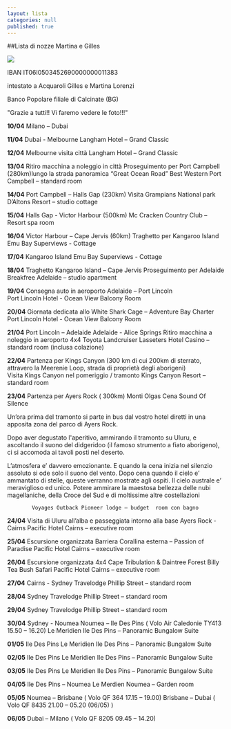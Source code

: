 ```yaml
---
layout: lista
categories: null
published: true
---
```






##Lista di nozze Martina e Gilles

![]({{site.baseurl}}/images/Martina%20e%20Gilles.JPG)


IBAN IT06I0503452690000000011383

intestato a Acquaroli Gilles e Martina Lorenzi

Banco Popolare filiale di Calcinate (BG)

"Grazie a tutti!!
Vi faremo vedere le foto!!!"



**10/04**  	Milano – Dubai 

**11/04** 	Dubai  - Melbourne 
			Langham Hotel – Grand Classic

**12/04**	Melbourne visita città
			Langham Hotel – Grand Classic

**13/04**	Ritiro macchina a noleggio in città 
			Proseguimento per Port Campbell (280km)lungo la strada 						panoramica “Great Ocean Road”
			Best Western Port Campbell – standard room

**14/04** 	Port Campbell – Halls Gap (230km) 
			Visita Grampians National park 
			D’Altons Resort – studio cottage

**15/04**	Halls Gap - Victor Harbour (500km) 
			Mc Cracken Country Club  – Resort spa room 

**16/04** 	Victor Harbour – Cape Jervis (60km) 
			Traghetto per Kangaroo Island 
			Emu Bay Superviews  - Cottage

**17/04**	Kangaroo Island 
			Emu Bay Superviews  - Cottage 

**18/04**	Traghetto Kangaroo Island – Cape Jervis 
			Proseguimento per Adelaide 
			Breakfree Adelaide – studio apartment

**19/04**	Consegna auto in aeroporto 
			Adelaide – Port Lincoln  
			Port Lincoln Hotel  - Ocean View Balcony Room

**20/04**	Giornata dedicata allo White Shark Cage – Adventure Bay Charter 
 			Port Lincoln Hotel  - Ocean View Balcony Room

**21/04** 	Port Lincoln – Adelaide
			Adelaide - Alice Springs 
			Ritiro macchina a noleggio in aeroporto  4x4 Toyota Landcruiser 
			Lasseters Hotel Casino – standard room (inclusa colazione)

**22/04**	Partenza per Kings Canyon (300 km di cui 200km di sterrato, 				attravero la Meerenie Loop, strada di proprietà degli aborigeni)		
			Visita Kings Canyon nel pomeriggio / tramonto 
			Kings Canyon Resort – standard room

**23/04** 	Partenza per Ayers Rock ( 300km) 
			Monti Olgas 
			Cena Sound Of Silence 

Un’ora prima del tramonto si parte in bus dal vostro hotel diretti in una apposita zona del parco di Ayers Rock. 

Dopo aver degustato l'aperitivo, ammirando il tramonto su Uluru, e ascoltando il suono del didgeridoo (il famoso strumento a fiato aborigeno), ci si accomoda ai tavoli posti nel deserto.

L’atmosfera e’ davvero emozionante. E quando la cena inizia nel silenzio assoluto si ode solo il suono del vento. Dopo cena quando il cielo e’ ammantato di stelle, queste verranno mostrate agli ospiti. Il cielo australe e’ meraviglioso ed unico. Potere ammirare la maestosa bellezza delle nubi magellaniche, della Croce del Sud e di moltissime altre 
costellazioni

			Voyages Outback Pioneer lodge – budget  room con bagno

**24/04**	Visita di Uluru all’alba  e passeggiata intorno alla base 
			Ayers Rock  - Cairns 
			Pacific Hotel Cairns – executive room

**25/04** 	Escursione organizzata Barriera Corallina esterna – Passion of 				Paradise 
			Pacific Hotel Cairns – executive room 

**26/04**	Escursione organizzata 4x4  Cape Tribulation & Daintree Forest 				Billy Tea Bush Safari 
			Pacific Hotel Cairns – executive room 

**27/04**	Cairns - Sydney 
			Travelodge Phillip Street – standard room 

**28/04** 	Sydney 
          	Travelodge Phillip Street – standard room

**29/04** 	Sydney 
			Travelodge Phillip Street – standard room

**30/04**  	Sydney  - Noumea 
		   	Noumea – Ile Des Pins ( Volo Air Caledonie TY413 15.50 – 16.20) 
       		Le Meridien Ile Des Pins – Panoramic Bungalow Suite 
        
**01/05** 	Ile Des Pins 
			Le Meridien Ile Des Pins – Panoramic Bungalow Suite 
        
**02/05** 	Ile Des Pins
			Le Meridien Ile Des Pins – Panoramic Bungalow Suite 
        
**03/05**	Ile Des Pins 
			Le Meridien Ile Des Pins – Panoramic Bungalow Suite 

**04/05** 	Ile Des Pins – Noumea 
			Le Merdien Noumea – Garden room 
        
**05/05** 	Noumea – Brisbane ( Volo QF 364 17.15 – 19.00) 
			Brisbane – Dubai ( Volo QF 8435 21.00 – 05.20 (06/05) )

**06/05**	Dubai – Milano ( Volo QF 8205 09.45 – 14.20)
